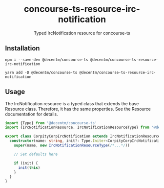 <h1 align="center">
  concourse-ts-resource-irc-notification
</h1>

<div align="center">

  Typed IrcNotification resource for concourse-ts
</div>

## Installation

`npm i --save-dev @decentm/concourse-ts @decentm/concourse-ts-resource-irc-notification`

`yarn add -D @decentm/concourse-ts @decentm/concourse-ts-resource-irc-notification`

## Usage

The IrcNotification resource is a typed class that extends the base Resource class.
Therefore, it has the same properties. See the Resource documentation for details.

```typescript
import {Type} from '@decentm/concourse-ts'
import {IrcNotificationResource, IrcNotificationResourceType} from '@decentm/concourse-ts-resource-irc-notification'

export class CorpityCorpIrcNotification extends IrcNotificationResource {
  constructor(name: string, init?: Type.Initer<CorpityCorpIrcNotification>) {
    super(name, new IrcNotificationResourceType(/*...*/))

    // Set defaults here

    if (init) {
      init(this)
    }
  }
}
```
